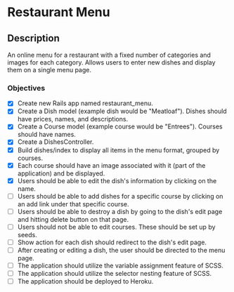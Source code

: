 # Restaurant Menu

## Description

An online menu for a restaurant with a fixed number of categories and images for each category. Allows users to enter new dishes and display them on a single menu page.


### Objectives

  * [x] Create new Rails app named restaurant_menu.
  * [x] Create a Dish model (example dish would be "Meatloaf"). Dishes should have prices, names, and descriptions.
  * [x] Create a Course model (example course would be "Entrees"). Courses should have names.
  * [x] Create a DishesController.
  * [x] Build dishes/index to display all items in the menu format, grouped by courses.
  * [x] Each course should have an image associated with it (part of the application) and be displayed.
  * [x] Users should be able to edit the dish's information by clicking on the name.
  * [ ] Users should be able to add dishes for a specific course by clicking on an add link under that specific course.
  * [ ] Users should be able to destroy a dish by going to the dish's edit page and hitting delete button on that page.
  * [ ] Users should not be able to edit courses. These should be set up by seeds.
  * [ ] Show action for each dish should redirect to the dish's edit page.
  * [ ] After creating or editing a dish, the user should be directed to the menu page.
  * [ ] The application should utilize the variable assignment feature of SCSS.
  * [ ] The application should utilize the selector nesting feature of SCSS.
  * [ ] The application should be deployed to Heroku.
